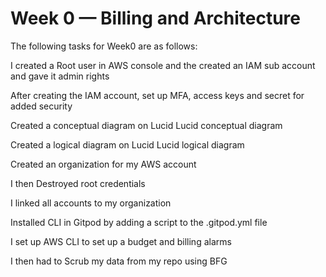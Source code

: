 # Week 0 — Billing and Architecture

The following tasks for Week0 are as follows:

I created a Root user in AWS console and the created an IAM sub account and gave it admin rights

After creating the IAM account, set up MFA, access keys and secret for added security

Created a conceptual diagram on Lucid Lucid conceptual diagram

Created a logical diagram on Lucid Lucid logical diagram

Created an organization for my AWS account

I then Destroyed root credentials

I linked all accounts to my organization

Installed CLI in Gitpod by adding a script to the .gitpod.yml file

I set up AWS CLI to set up a budget and billing alarms

I then had to Scrub my data from my repo using BFG

